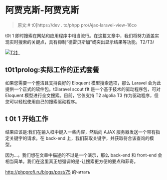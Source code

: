 # 阿贾克斯-阿贾克斯

> 原文:# t0]https://dev . to/phpp pro/Ajax-laravel-view-16co

t0t 1 即时搜索在网站和应用程序中相当流行。在这篇文章中，我们将努力涵盖实现实时搜索的关键点，具有抑制“德雷贝斯加”或突出显示结果等功能。T2/T3/

[![](../Images/91345403cf73c77e230dea52d92aa9ce.png)T2】](https://res.cloudinary.com/practicaldev/image/fetch/s--fY2R4L56--/c_limit%2Cf_auto%2Cfl_progressive%2Cq_auto%2Cw_880/http://phpprofi.ru/resources/img/blogs/c014d7e9-f82e-4899-9ec5-95402b80ce88.jpeg)

## t0t1prolog:实际工作的正式套餐

如果您需要一个整洁且支持良好的 Eloquent 模型搜索选项，那么 Laravel 会为此提供一个正式的软件包。t0laravel scout t1t 是一个基于技术的驱动程序包，可对 Eloquent 模型进行全文搜索。目前，它仅支持 T2 algolia T3 作为驱动程序，但您可以轻松使用自己的搜索驱动程序。

## t 0t 1 开始工作

结果应该是:我们在输入框中键入一些内容，然后向 AJAX 服务器发送一个带有指定关键字的请求。在 back-end 上，我们获取关键字，并获取符合该查询的模型。

因为...。我们想在文章中描述的不过是一个演示，那么 back-end 和 front-end 会相当简单。我们在这里真正想强调的是-让搜索更方便的要点和菲奇。

http://phpprofi.ru/blogs/post/75 的читать